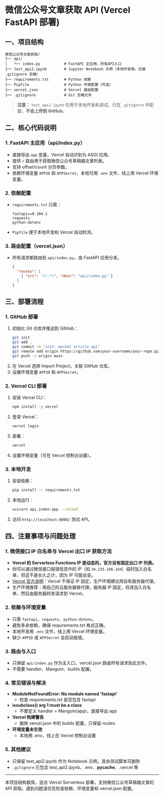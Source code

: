 # 微信公众号文章获取 API (Vercel FastAPI 部署)

## 一、项目结构

```
微信公众号文章获取/
├── api/
│   └── index.py           # FastAPI 主应用，所有API入口
├── test_api2.ipynb        # Jupyter Notebook 示例（本地开发用，已被 .gitignore 忽略）
├── requirements.txt       # Python 依赖
├── Pipfile                # Python 环境配置（可选）
├── vercel.json            # Vercel 路由配置
├── .gitignore             # Git 忽略文件
```

> **注意：** `test_api2.ipynb` 仅用于本地开发和调试，已在 `.gitignore` 中配置，**不会上传到 GitHub**。

## 二、核心代码说明

### 1. FastAPI 主应用（api/index.py）
- 直接导出 `app` 变量，Vercel 自动识别为 ASGI 应用。
- 提供 `/` 路由用于获取微信公众号草稿箱文章列表。
- 支持 offset/count 分页参数。
- 依赖环境变量 `APPID` 和 `APPSecret`，本地可用 `.env` 文件，线上用 Vercel 环境变量。

### 2. 依赖配置
- `requirements.txt` 只需：
  ```
  fastapi==0.104.1
  requests
  python-dotenv
  ```
- `Pipfile` 便于本地开发和 Vercel 自动检测。

### 3. 路由配置（vercel.json）
- 所有请求都路由到 `api/index.py`，由 FastAPI 应用分发。
  ```json
  {
    "routes": [
      { "src": "/(.*)", "dest": "api/index.py" }
    ]
  }
  ```

## 三、部署流程

### 1. GitHub 部署
1. 初始化 Git 仓库并推送到 GitHub：
   ```bash
   git init
   git add .
   git commit -m "init: wechat article api"
   git remote add origin https://github.com/your-username/your-repo.git
   git push -u origin main
   ```
2. 在 Vercel 选择 Import Project，关联 GitHub 仓库。
3. 设置环境变量 `APPID` 和 `APPSecret`。

### 2. Vercel CLI 部署
1. 安装 Vercel CLI：
   ```bash
   npm install -g vercel
   ```
2. 登录 Vercel：
   ```bash
   vercel login
   ```
3. 部署：
   ```bash
   vercel
   ```
4. 设置环境变量（可在 Vercel 控制台设置）。

### 3. 本地开发
1. 安装依赖：
   ```bash
   pip install -r requirements.txt
   ```
2. 本地运行：
   ```bash
   uvicorn api.index:app --reload
   ```
3. 访问 `http://localhost:8000/` 测试 API。

## 四、注意事项与问题处理

### 1. 微信接口 IP 白名单与 Vercel 出口 IP 获取方法
- **Vercel 的 Serverless Functions IP 是动态的，官方没有固定出口 IP 列表。**
- 你可以通过微信接口报错信息中的 IP（如 `34.235.166.164`）临时加入白名单，但这不是长久之计，因为 IP 可能会变。
- [Vercel 官方说明](https://vercel.com/docs/edge-network/regions#outbound-ip-addresses)：Vercel 不保证 IP 固定，生产环境建议用自有服务器代理。
- 生产环境推荐：用自己的云服务器做代理，服务器 IP 固定，将其加入白名单，然后由服务器转发请求到 Vercel。

### 2. 依赖与环境变量
- 只需 `fastapi`、`requests`、`python-dotenv`。
- 避免多余依赖，确保 requirements.txt 格式正确。
- 本地开发用 `.env` 文件，线上用 Vercel 环境变量。
- 缺少 `APPID` 或 `APPSecret` 会启动报错。

### 3. 路由与入口
- 只保留 `api/index.py` 作为主入口，vercel.json 路由所有请求到此文件。
- 不需要 handler、Mangum、builds 配置。

### 4. 常见错误与解决
- **ModuleNotFoundError: No module named 'fastapi'**
  - 检查 requirements.txt 是否包含 fastapi
- **issubclass() arg 1 must be a class**
  - 不要定义 handler = Mangum(app)，直接导出 app
- **Vercel 构建警告**
  - 删除 vercel.json 中的 builds 配置，只保留 routes
- **环境变量未生效**
  - 本地用 .env，线上在 Vercel 控制台设置

### 5. 其他建议
- 只保留 test_api2.ipynb 作为 Notebook 示例，其余测试脚本可删除
- `.gitignore` 已包含 test_api2.ipynb、.env、__pycache__、.vercel 等

---

本项目结构极简，适合 Vercel Serverless 部署，支持微信公众号草稿箱文章的 API 获取。遇到问题请优先检查依赖、环境变量和 vercel.json 配置。 